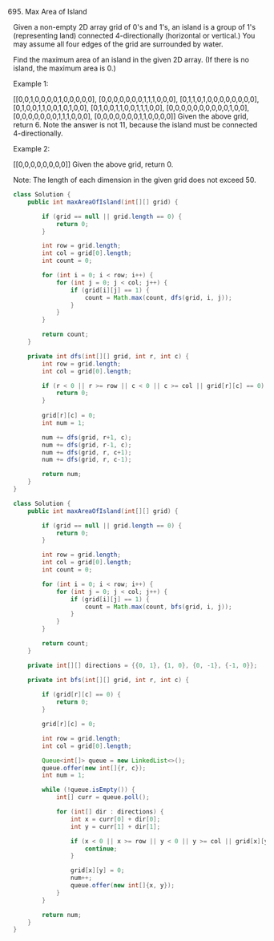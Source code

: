 695. Max Area of Island

Given a non-empty 2D array grid of 0's and 1's, an island is a group of 1's (representing land) connected 4-directionally (horizontal or vertical.) You may assume all four edges of the grid are surrounded by water.

Find the maximum area of an island in the given 2D array. (If there is no island, the maximum area is 0.)

Example 1:

[[0,0,1,0,0,0,0,1,0,0,0,0,0],
 [0,0,0,0,0,0,0,1,1,1,0,0,0],
 [0,1,1,0,1,0,0,0,0,0,0,0,0],
 [0,1,0,0,1,1,0,0,1,0,1,0,0],
 [0,1,0,0,1,1,0,0,1,1,1,0,0],
 [0,0,0,0,0,0,0,0,0,0,1,0,0],
 [0,0,0,0,0,0,0,1,1,1,0,0,0],
 [0,0,0,0,0,0,0,1,1,0,0,0,0]]
Given the above grid, return 6. Note the answer is not 11, because the island must be connected 4-directionally.

Example 2:

[[0,0,0,0,0,0,0,0]]
Given the above grid, return 0.

Note: The length of each dimension in the given grid does not exceed 50.



```java
class Solution {
    public int maxAreaOfIsland(int[][] grid) {

        if (grid == null || grid.length == 0) {
            return 0;
        }

        int row = grid.length;
        int col = grid[0].length;
        int count = 0;

        for (int i = 0; i < row; i++) {
            for (int j = 0; j < col; j++) {
                if (grid[i][j] == 1) {
                    count = Math.max(count, dfs(grid, i, j));
                }
            }
        }

        return count;
    }

    private int dfs(int[][] grid, int r, int c) {
        int row = grid.length;
        int col = grid[0].length;

        if (r < 0 || r >= row || c < 0 || c >= col || grid[r][c] == 0) {
            return 0;
        }
        
        grid[r][c] = 0;
        int num = 1;

        num += dfs(grid, r+1, c);
        num += dfs(grid, r-1, c);
        num += dfs(grid, r, c+1);
        num += dfs(grid, r, c-1);

        return num;
    }
}
```

```java
class Solution {
    public int maxAreaOfIsland(int[][] grid) {

        if (grid == null || grid.length == 0) {
            return 0;
        }

        int row = grid.length;
        int col = grid[0].length;
        int count = 0;

        for (int i = 0; i < row; i++) {
            for (int j = 0; j < col; j++) {
                if (grid[i][j] == 1) {
                    count = Math.max(count, bfs(grid, i, j));
                }
            }
        }

        return count;
    }

    private int[][] directions = {{0, 1}, {1, 0}, {0, -1}, {-1, 0}};

    private int bfs(int[][] grid, int r, int c) {
        
        if (grid[r][c] == 0) {
            return 0;
        }

        grid[r][c] = 0;

        int row = grid.length;
        int col = grid[0].length;

        Queue<int[]> queue = new LinkedList<>();
        queue.offer(new int[]{r, c});
        int num = 1;

        while (!queue.isEmpty()) {
            int[] curr = queue.poll();

            for (int[] dir : directions) {
                int x = curr[0] + dir[0];
                int y = curr[1] + dir[1];

                if (x < 0 || x >= row || y < 0 || y >= col || grid[x][y] == 0) {
                    continue;
                }

                grid[x][y] = 0;
                num++;
                queue.offer(new int[]{x, y});
            }
        }

        return num;
    }
}
```

